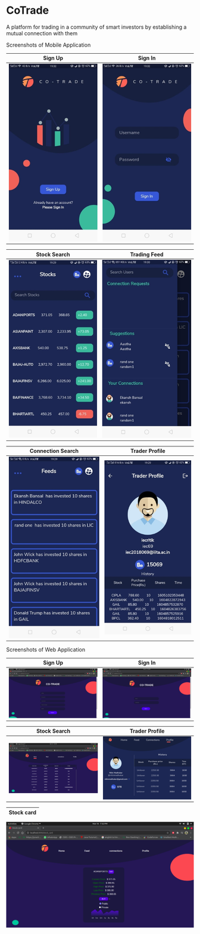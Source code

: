 # CoTrade
A platform for trading in a community of smart investors by establishing a mutual connection with them

Screenshots of Mobile Application

Sign Up             |  Sign In
:-------------------------:|:-------------------------:
![](AppScreenshots/screenshot1.png)  |  ![](AppScreenshots/screenshot2.png)

Stock Search            |  Trading Feed
:-------------------------:|:-------------------------:
![](AppScreenshots/screenshot3.png)  |  ![](AppScreenshots/screenshot4.png)

Connection Search             |  Trader Profile
:-------------------------:|:-------------------------:
![](AppScreenshots/screenshot5.png)  |  ![](AppScreenshots/screenshot6.png)


Screenshots of Web Application

Sign Up             |  Sign In
:-------------------------:|:-------------------------:
![](webscreenshots/signup.png)  |  ![](webscreenshots/login.png)

Stock Search            |   Trader Profile
:-------------------------:|:-------------------------:
![](webscreenshots/Home.png)  |  ![](webscreenshots/feed.jpg)

Stock card            | 
:-------------------------:| 
![](webscreenshots/stock.png)


